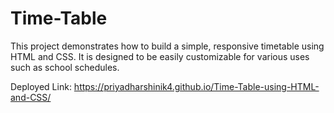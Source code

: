 # Time-Table
This project demonstrates how to build a simple, responsive timetable using HTML and CSS. It is designed to be easily customizable for various uses such as school schedules.

Deployed Link:
https://priyadharshinik4.github.io/Time-Table-using-HTML-and-CSS/
